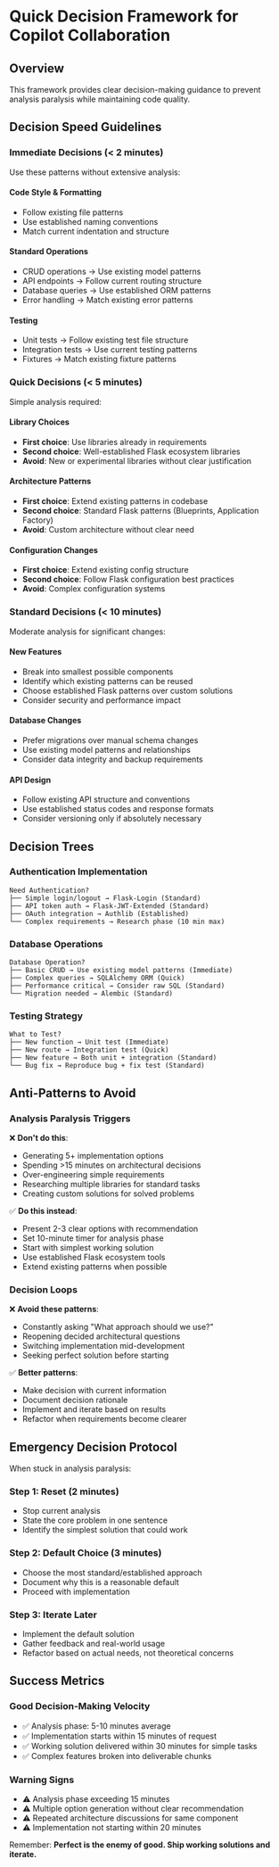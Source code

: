 # Quick Decision Framework for Copilot Collaboration

## Overview
This framework provides clear decision-making guidance to prevent analysis paralysis while maintaining code quality.

## Decision Speed Guidelines

### Immediate Decisions (< 2 minutes)
Use these patterns without extensive analysis:

#### Code Style & Formatting
- Follow existing file patterns
- Use established naming conventions
- Match current indentation and structure

#### Standard Operations
- CRUD operations → Use existing model patterns
- API endpoints → Follow current routing structure
- Database queries → Use established ORM patterns
- Error handling → Match existing error patterns

#### Testing
- Unit tests → Follow existing test file structure
- Integration tests → Use current testing patterns
- Fixtures → Match existing fixture patterns

### Quick Decisions (< 5 minutes)
Simple analysis required:

#### Library Choices
- **First choice**: Use libraries already in requirements
- **Second choice**: Well-established Flask ecosystem libraries
- **Avoid**: New or experimental libraries without clear justification

#### Architecture Patterns
- **First choice**: Extend existing patterns in codebase
- **Second choice**: Standard Flask patterns (Blueprints, Application Factory)
- **Avoid**: Custom architecture without clear need

#### Configuration Changes
- **First choice**: Extend existing config structure
- **Second choice**: Follow Flask configuration best practices
- **Avoid**: Complex configuration systems

### Standard Decisions (< 10 minutes)
Moderate analysis for significant changes:

#### New Features
- Break into smallest possible components
- Identify which existing patterns can be reused
- Choose established Flask patterns over custom solutions
- Consider security and performance impact

#### Database Changes
- Prefer migrations over manual schema changes  
- Use existing model patterns and relationships
- Consider data integrity and backup requirements

#### API Design
- Follow existing API structure and conventions
- Use established status codes and response formats
- Consider versioning only if absolutely necessary

## Decision Trees

### Authentication Implementation
```
Need Authentication?
├── Simple login/logout → Flask-Login (Standard)
├── API token auth → Flask-JWT-Extended (Standard)  
├── OAuth integration → Authlib (Established)
└── Complex requirements → Research phase (10 min max)
```

### Database Operations
```
Database Operation?
├── Basic CRUD → Use existing model patterns (Immediate)
├── Complex queries → SQLAlchemy ORM (Quick)
├── Performance critical → Consider raw SQL (Standard)
└── Migration needed → Alembic (Standard)
```

### Testing Strategy
```
What to Test?
├── New function → Unit test (Immediate)
├── New route → Integration test (Quick)
├── New feature → Both unit + integration (Standard)
└── Bug fix → Reproduce bug + fix test (Standard)
```

## Anti-Patterns to Avoid

### Analysis Paralysis Triggers
❌ **Don't do this**:
- Generating 5+ implementation options
- Spending >15 minutes on architectural decisions
- Over-engineering simple requirements
- Researching multiple libraries for standard tasks
- Creating custom solutions for solved problems

✅ **Do this instead**:
- Present 2-3 clear options with recommendation
- Set 10-minute timer for analysis phase
- Start with simplest working solution
- Use established Flask ecosystem tools
- Extend existing patterns when possible

### Decision Loops
❌ **Avoid these patterns**:
- Constantly asking "What approach should we use?"
- Reopening decided architectural questions
- Switching implementation mid-development
- Seeking perfect solution before starting

✅ **Better patterns**:
- Make decision with current information
- Document decision rationale
- Implement and iterate based on results
- Refactor when requirements become clearer

## Emergency Decision Protocol

When stuck in analysis paralysis:

### Step 1: Reset (2 minutes)
- Stop current analysis
- State the core problem in one sentence
- Identify the simplest solution that could work

### Step 2: Default Choice (3 minutes)
- Choose the most standard/established approach
- Document why this is a reasonable default
- Proceed with implementation

### Step 3: Iterate Later
- Implement the default solution
- Gather feedback and real-world usage
- Refactor based on actual needs, not theoretical concerns

## Success Metrics

### Good Decision-Making Velocity
- ✅ Analysis phase: 5-10 minutes average
- ✅ Implementation starts within 15 minutes of request
- ✅ Working solution delivered within 30 minutes for simple tasks
- ✅ Complex features broken into deliverable chunks

### Warning Signs
- ⚠️ Analysis phase exceeding 15 minutes
- ⚠️ Multiple option generation without clear recommendation
- ⚠️ Repeated architecture discussions for same component
- ⚠️ Implementation not starting within 20 minutes

Remember: **Perfect is the enemy of good. Ship working solutions and iterate.**
